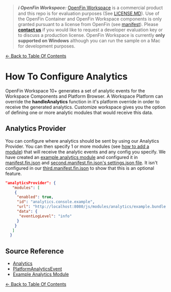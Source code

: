 > **_:information_source: OpenFin Workspace:_** [OpenFin Workspace](https://www.openfin.co/workspace/) is a commercial product and this repo is for evaluation purposes (See [LICENSE.MD](../LICENSE.MD)). Use of the OpenFin Container and OpenFin Workspace components is only granted pursuant to a license from OpenFin (see [manifest](../public/manifest.fin.json)). Please [**contact us**](https://www.openfin.co/workspace/poc/) if you would like to request a developer evaluation key or to discuss a production license.
> OpenFin Workspace is currently **only supported on Windows** although you can run the sample on a Mac for development purposes.

[<- Back to Table Of Contents](../README.md)

# How To Configure Analytics

OpenFin Workspace 10+ generates a set of analytic events for the Workspace Components and Platform Browser. A Workspace Platform can override the **handleAnalytics** function in it's platform override in order to receive the generated analytics. Customize workspace gives you the option of defining one or more analytic modules that would receive this data.

## Analytics Provider

You can configure where analytics should be sent by using our Analytics Provider. You can then specify 1 or more modules (see [how to add a module](./how-to-add-a-module.md)) that will receive the analytic events and any config you specify. We have created an [example analytics module](../client/src/modules/analytics/example/) and configured it in [manifest.fin.json](../public/manifest.fin.json) and [second.manifest.fin.json's settings.json file](../public/settings.json). It isn't configured in our [third.manifest.fin.json](../public/third.manifest.fin.json) to show that this is an optional feature.

```json
"analyticsProvider": {
   "modules": [
    {
     "enabled": true,
     "id": "analytics.console.example",
     "url": "http://localhost:8080/js/modules/analytics/example.bundle.js",
     "data": {
      "eventLogLevel": "info"
     }
    }
   ]
  }
```

## Source Reference

- [Analytics](../client/src/framework/analytics.ts)
- [PlatformAnalyticsEvent](../client/src/framework/shapes/analytics-shapes.ts)
- [Example Analytics Module](../client/src/modules/analytics/example/)

[<- Back to Table Of Contents](../README.md)
